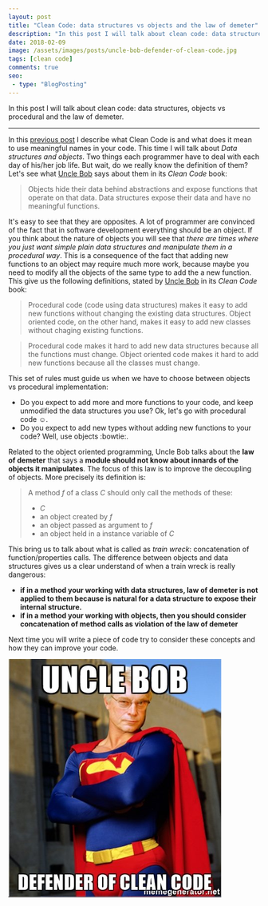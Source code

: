 ```yaml
---
layout: post
title: "Clean Code: data structures vs objects and the law of demeter"
description: "In this post I will talk about clean code: data structures, objects vs procedural and the law of demeter."
date: 2018-02-09
image: /assets/images/posts/uncle-bob-defender-of-clean-code.jpg
tags: [clean code]
comments: true
seo:
 - type: "BlogPosting"
---
```


In this post I will talk about clean code: data structures, objects vs procedural and the law of demeter.

---

In this [previous post](/2017/09/11/clean-code-meaningful-names.html "clean code meaningful names") I describe what Clean Code is and what does it mean to use 
meaningful names in your code. 
This time I will talk about *Data structures and objects*. Two things each programmer have to deal with each day of 
his/her job life.
But wait, do we really know the definition of them? Let's see what [Uncle Bob](https://en.wikipedia.org/wiki/Robert_Cecil_Martin "Robert Cecil Martin") says about them in its *Clean Code* book:

>Objects hide their data behind abstractions and expose functions that operate on that data. Data structures expose 
their data and have no meaningful functions.

It's easy to see that they are opposites. A lot of programmer are convinced of the fact that in software development 
everything should be an object. If you think about the nature of objects you will see that *there are times where you 
just want simple plain data structures and manipulate them in a procedural way*. This is a consequence of the fact that 
adding new functions to an object may require much more work, because maybe you need to modify all the objects of the 
same type to add the a new function.  
This give us the following definitions, stated by [Uncle Bob](https://en.wikipedia.org/wiki/Robert_Cecil_Martin 
"Robert Cecil Martin") in its *Clean Code* book:

>Procedural code (code using data structures) makes it easy to add new functions without changing the existing data 
structures. Object oriented code, on the other hand, makes it easy to add new classes without chaging existing functions.

>Procedural code makes it hard to add new data structures because all the functions must change. Object oriented code
 makes it hard to add new functions because all the classes must change.

This set of rules must guide us when we have to choose between objects vs procedural implementation:

* Do you expect to add more and more functions to your code, and keep unmodified the data structures you use? Ok,
let's go with procedural code :relaxed:.
* Do you expect to add new types without adding new functions to your code? Well, use objects :bowtie:.  

Related to the object oriented programming, Uncle Bob talks about the **law of demeter** that says a 
**module should not know about innards of the objects it manipulates**. The focus of this law is to improve the decoupling of 
objects. More precisely its definition is:

>A method *f* of a class *C* should only call the methods of these:
> 
> * *C*
> * an object created by *f*
> * an object passed as argument to *f*
> * an object held in a instance variable of *C*

This bring us to talk about what is called as *train wreck*: concatenation of function/properties calls. The 
difference between objects and data structures gives us a clear understand of when a train wreck is really dangerous:

* **if in a method your working with data structures, law of demeter is not applied to them because is natural for a 
data structure to expose their internal structure.**
* **if in a method your working with objects, then you should consider concatenation of method calls as violation of 
the law of demeter**

Next time you will write a piece of code try to consider these concepts and how they can improve your code.

![Clean code uncle bob superman](/assets/images/posts/uncle-bob-defender-of-clean-code.jpg "Clean code uncle bob superman")